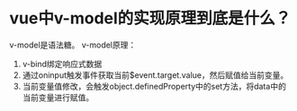 # vue中v-model的实现原理到底是什么？

v-model是语法糖。
v-model原理：

1. v-bind绑定响应式数据
2. 通过oninput触发事件获取当前$event.target.value，然后赋值给当前变量。
3. 当前变量值修改，会触发object.definedProperty中的set方法，将data中的当前变量进行赋值。